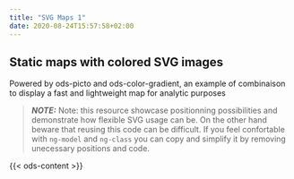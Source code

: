 ```yaml
---
title: "SVG Maps 1"
date: 2020-08-24T15:57:58+02:00
---
```


## Static maps with colored SVG images

Powered by ods-picto and ods-color-gradient, an example of combinaison to display a fast and lightweight map for analytic purposes

> **_NOTE:_**  Note: this resource showcase positionning possibilities and demonstrate how flexible SVG usage can be. On the other hand beware that reusing this code can be difficult. If you feel confortable with `ng-model` and `ng-class` you can copy and simplify it by removing unecessary positions and code.

{{< ods-content >}}